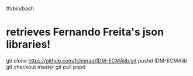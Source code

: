 #!/bin/bash
# retrieves Fernando Freita's json libraries!
git clone https://github.com/fchierad/IDM-ECMAlib.git
pushd IDM-ECMAlib
git checkout master
git pull
popd
